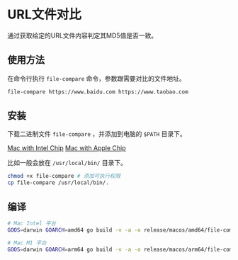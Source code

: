 # URL文件对比

通过获取给定的URL文件内容判定其MD5值是否一致。

## 使用方法

在命令行执行 `file-compare` 命令，参数跟需要对比的文件地址。

```bash
file-compare https://www.baidu.com https://www.taobao.com
```

## 安装

下载二进制文件 `file-compare` ，并添加到电脑的 `$PATH` 目录下。

[Mac with Intel Chip](https://github.com/ava-cn/file-compare/raw/master/release/macos/amd64/file-compare)
[Mac with Apple Chip](https://github.com/ava-cn/file-compare/raw/master/release/macos/arm64/file-compare)

比如一般会放在 `/usr/local/bin/` 目录下。

```bash
chmod +x file-compare # 添加可执行权限
cp file-compare /usr/local/bin/.
```


## 编译

```bash
# Mac Intel 平台
GOOS=darwin GOARCH=amd64 go build -v -a -o release/macos/amd64/file-compare

# Mac M1 平台
GOOS=darwin GOARCH=arm64 go build -v -a -o release/macos/arm64/file-compare
```
